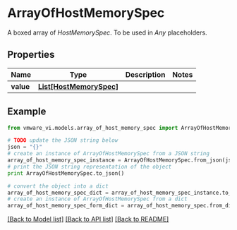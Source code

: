 # ArrayOfHostMemorySpec

A boxed array of *HostMemorySpec*. To be used in *Any* placeholders. 

## Properties
Name | Type | Description | Notes
------------ | ------------- | ------------- | -------------
**value** | [**List[HostMemorySpec]**](HostMemorySpec.md) |  | 

## Example

```python
from vmware_vi.models.array_of_host_memory_spec import ArrayOfHostMemorySpec

# TODO update the JSON string below
json = "{}"
# create an instance of ArrayOfHostMemorySpec from a JSON string
array_of_host_memory_spec_instance = ArrayOfHostMemorySpec.from_json(json)
# print the JSON string representation of the object
print ArrayOfHostMemorySpec.to_json()

# convert the object into a dict
array_of_host_memory_spec_dict = array_of_host_memory_spec_instance.to_dict()
# create an instance of ArrayOfHostMemorySpec from a dict
array_of_host_memory_spec_form_dict = array_of_host_memory_spec.from_dict(array_of_host_memory_spec_dict)
```
[[Back to Model list]](../README.md#documentation-for-models) [[Back to API list]](../README.md#documentation-for-api-endpoints) [[Back to README]](../README.md)


